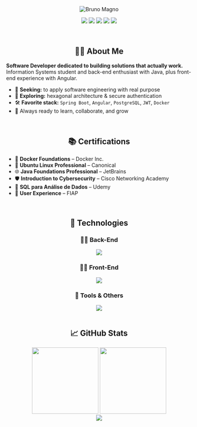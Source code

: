 <div align="center">
  <img src="https://capsule-render.vercel.app/api?type=rounded&height=200&color=gradient&text=Bruno%20Magno&fontSize=45&fontAlign=50&fontColor=ffffff" alt="Bruno Magno"/>
</div>

<p align="center">
  <a href="https://github.com/brunoliratm"><img src="https://img.shields.io/badge/GitHub-0D1117?style=for-the-badge&logo=github&logoColor=white" /></a>
  <a href="https://www.linkedin.com/in/brunomagnotm/"><img src="https://img.shields.io/badge/LinkedIn-0D1117?style=for-the-badge&logo=lintcode&logoColor=white" /></a>
  <a href="https://brunoliratm.github.io/portfolio-brunomagno/"><img src="https://img.shields.io/badge/Portfolio-0D1117?style=for-the-badge&logo=vercel&logoColor=white" /></a>
  <a href="https://xdaforums.com/m/brunoliratm.9987656/#recent-content"><img src="https://img.shields.io/badge/XDA-0D1117?style=for-the-badge&logo=xdadevelopers&logoColor=white" /></a>
  <a href="./public/BrunoMagno-Curriculo.pdf"><img src="https://img.shields.io/badge/Curriculum-0D1117?style=for-the-badge&logo=readdotcv&logoColor=white" /></a>
</p>

</br>
<div align="center">

## 👨‍💻 About Me

</div>

**Software Developer dedicated to building solutions that actually work.**
Information Systems student and back-end enthusiast with Java, plus front-end experience with Angular.

- 🎯 **Seeking:** to apply software engineering with real purpose
- 🧪 **Exploring:** hexagonal architecture & secure authentication
- 🛠️ **Favorite stack:** `Spring Boot`, `Angular`, `PostgreSQL`, `JWT`, `Docker`
- 💬 Always ready to learn, collaborate, and grow

</br>
<div align="center">

## 📚 Certifications
</div>

- 🐳 **Docker Foundations** – Docker Inc.
- 🐧 **Ubuntu Linux Professional** – Canonical
- 🌐 **Java Foundations Professional** – JetBrains
- 🛡️ **Introduction to Cybersecurity** – Cisco Networking Academy
- 🧮 **SQL para Análise de Dados** – Udemy
- 🎨 **User Experience** – FIAP

</br>

<div align="center">

## 🔧 Technologies

### 👨‍🔧 Back-End
<img src="https://skill-icons-v2.vercel.app/api/icons?i=java,spring,nodejs,postgresql,mysql&theme=dark" />

### 🧑‍🎨 Front-End
<img src="https://skill-icons-v2.vercel.app/api/icons?i=html,css,angular,sass,typescript,javascript&theme=dark" />

### 🔩 Tools & Others
<img src="https://skill-icons-v2.vercel.app/api/icons?i=git,docker,jira,figma,vscode,idea,ubuntu&theme=dark" />
</div>

</br>

<div align="center">

## 📈 GitHub Stats
</div>
<div align="center">
    <img height="180em" src="https://github-readme-stats.vercel.app/api?username=brunoliratm&show_icons=true&count_private=true&hide_border=true&theme=transparent" />
    <img height="180em" src="https://github-readme-stats.vercel.app/api/top-langs/?username=brunoliratm&layout=compact&hide_border=true&theme=transparent&langs_count=8&hide=svg,c" />

</div>

<div align="center">
  <img src="https://capsule-render.vercel.app/api?type=waving&height=120&color=gradient&section=footer" />
</div>
